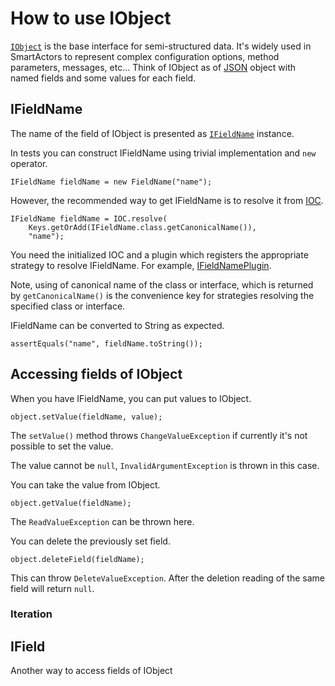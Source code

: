 # How to use IObject

[`IObject`](http://smarttools.github.io/smartactors-core/develop/apidocs/info/smart_tools/smartactors/core/iobject/IObject.html) is the base interface for semi-structured data.
It's widely used in SmartActors to represent complex configuration options, method parameters, messages, etc...
Think of IObject as of [JSON](https://en.wikipedia.org/wiki/JSON) object with named fields and some values for each field.

## IFieldName

The name of the field of IObject is presented as [`IFieldName`](http://smarttools.github.io/smartactors-core/apidocs/info/smart_tools/smartactors/core/ifield_name/IFieldName.html) instance.

In tests you can construct IFieldName using trivial implementation and `new` operator.

    IFieldName fieldName = new FieldName("name");
    
However, the recommended way to get IFieldName is to resolve it from [IOC](IOCExample.html).

    IFieldName fieldName = IOC.resolve(
        Keys.getOrAdd(IFieldName.class.getCanonicalName()), 
        "name");
        
You need the initialized IOC and a plugin which registers the appropriate strategy to resolve IFieldName.
For example, [IFieldNamePlugin](http://smarttools.github.io/smartactors-core/apidocs/info/smart_tools/smartactors/plugin/ifieldname/IFieldNamePlugin.html).

Note, using of canonical name of the class or interface, which is returned by `getCanonicalName()` is the convenience key for strategies resolving the specified class or interface.

IFieldName can be converted to String as expected.

    assertEquals("name", fieldName.toString());
    
## Accessing fields of IObject

When you have IFieldName, you can put values to IObject.

    object.setValue(fieldName, value);
    
The `setValue()` method throws `ChangeValueException` if currently it's not possible to set the value.

The value cannot be `null`, `InvalidArgumentException` is thrown in this case.

You can take the value from IObject.

    object.getValue(fieldName);
    
The `ReadValueException` can be thrown here.

You can delete the previously set field.

    object.deleteField(fieldName);
    
This can throw `DeleteValueException`.
After the deletion reading of the same field will return `null`.

### Iteration


 
## IField

Another way to access fields of IObject
